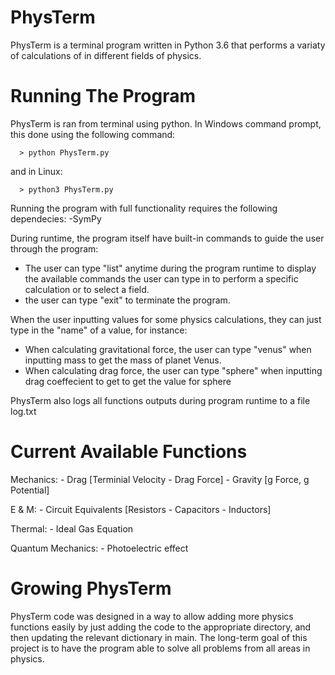 # PhysTerm

PhysTerm is a terminal program written in Python 3.6 that performs a variaty of calculations of in different fields of physics.


# Running The Program
PhysTerm is ran from terminal using python. In Windows command prompt, this done using the following command:
      
      > python PhysTerm.py

and in Linux:

      > python3 PhysTerm.py

Running the program with full functionality requires the following dependecies:
 -SymPy

During runtime, the program itself have built-in commands to guide the user through the program:
 - The user can type "list" anytime during the program runtime to display the available commands the user can type in to perform a specific calculation or to select a field.
 - the user can type "exit" to terminate the program.

When the user inputting values for some physics calculations, they can just type in the "name" of a value, for instance:
 - When calculating gravitational force, the user can type "venus" when inputting mass to get the mass of planet Venus.
 - When calculating drag force, the user can type "sphere" when inputting drag coeffecient to get to get the value for sphere

PhysTerm also logs all functions outputs during program runtime to a file log.txt
 

# Current Available Functions
Mechanics:  - Drag [Terminial Velocity - Drag Force]
            - Gravity [g Force, g Potential]

E & M:      - Circuit Equivalents [Resistors - Capacitors - Inductors]

Thermal:    - Ideal Gas Equation

Quantum Mechanics:      - Photoelectric effect


# Growing PhysTerm
PhysTerm code was designed in a way to allow adding more physics functions easily by just adding the code to the appropriate directory, and then updating the relevant dictionary in main. The long-term goal of this project is to have the program able to solve all problems from all areas in physics.
